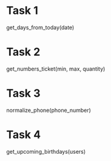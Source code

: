 # Task 1
get_days_from_today(date)

# Task 2
get_numbers_ticket(min, max, quantity)

# Task 3
normalize_phone(phone_number)

# Task 4
get_upcoming_birthdays(users)